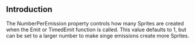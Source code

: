 ## Introduction

The NumberPerEmission property controls how many Sprites are created when the Emit or TimedEmit function is called. This value defaults to 1, but can be set to a larger number to make singe emissions create more Sprites.
